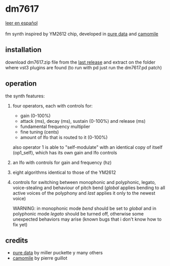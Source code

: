 # dm7617
[leer en español](https://github.com/teaecetyrannis/dm7617/blob/main/README.md)
<br><br>
fm synth inspired by YM2612 chip, developed in [pure data](https://github.com/pure-data/pure-data) and [camomile](https://github.com/pierreguillot/Camomile)

## installation
download dm7617.zip file from the [last release](https://github.com/teaecetyrannis/dm7617/releases/tag/v1.0) and extract on the folder where vst3 plugins are found (to run with pd just run the dm7617.pd patch)

## operation
the synth features:

 1. four operators, each with controls for:
	 - gain (0-100%)
	 - attack (ms), decay (ms), sustain (0-100%) and release (ms)
	 - fundamental frequency multiplier
	 - fine tuning (cents)
	 - amount of lfo that is routed to it (0-100%)

	also operator 1 is able to "self-modulate" with an identical copy of itself (op1_self), which has its own gain and lfo controls
	
 2. an lfo with controls for gain and frequency (hz)
 3. eight algorithms identical to those of the YM2612
 4. controls for switching between monophonic and polyphonic, legato, voice-stealing and behaviour of pitch bend (*global* applies bending to all active voices of the polyphony and *last* applies it only to the newest voice)
 
	 WARNING: in monophonic mode *bend* should be set to *global* and in polyphonic mode *legato* should be turned off, otherwise some unexpected behaviors may arise (known bugs that i don't know how to fix yet)

## credits
- [pure data](https://github.com/pure-data/pure-data) by miller puckette y many others
- [camomile](https://github.com/pierreguillot/Camomile) by pierre guillot
